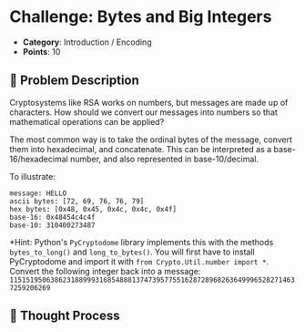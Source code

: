 # Challenge: Bytes and Big Integers  

- **Category**: Introduction / Encoding
- **Points**: 10  

## 📖 Problem Description  

Cryptosystems like RSA works on numbers, but messages are made up of characters. How should we convert our messages into numbers so that mathematical operations can be applied?

The most common way is to take the ordinal bytes of the message, convert them into hexadecimal, and concatenate. This can be interpreted as a base-16/hexadecimal number, and also represented in base-10/decimal.

To illustrate: 
```
message: HELLO  
ascii bytes: [72, 69, 76, 76, 79]  
hex bytes: [0x48, 0x45, 0x4c, 0x4c, 0x4f]  
base-16: 0x48454c4c4f  
base-10: 310400273487  
```  
*Hint:  Python's `PyCryptodome` library implements this with the methods `bytes_to_long()` and `long_to_bytes()`. You will first have to install PyCryptodome and import it with `from Crypto.Util.number import *`.  
Convert the following integer back into a message:  
`11515195063862318899931685488813747395775516287289682636499965282714637259206269`  

## 🤔 Thought Process  
